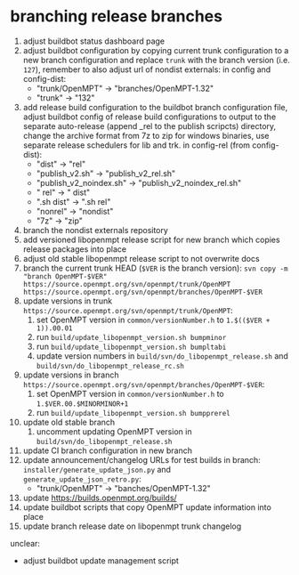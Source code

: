 branching release branches
==========================

 1. adjust buildbot status dashboard page
 2. adjust buildbot configuration by copying current trunk configuration to a
    new branch configuration and replace `trunk` with the branch version (i.e.
    `127`), remember to also adjust url of nondist externals:
    in config and config-dist:
     *  "trunk/OpenMPT" -> "branches/OpenMPT-1.32"
     *  "trunk" -> "132"
 3. add release build configuration to the buildbot branch configuration file,
    adjust buildbot config of release build configurations to output to the
    separate auto-release (append _rel to the publish scripcts) directory,
    change the archive format from 7z to zip for windows binaries, use separate
    release schedulers for lib and trk.
    in config-rel (from config-dist):
     *  "dist" -> "rel"
     *  "publish_v2.sh" -> "publish_v2_rel.sh"
     *  "publish_v2_noindex.sh" -> "publish_v2_noindex_rel.sh"
     *  " rel" -> " dist"
     *  ".sh dist" -> ".sh rel"
     *  "nonrel" -> "nondist"
     *  "7z" -> "zip"
 4. branch the nondist externals repository
 5. add versioned libopenmpt release script for new branch which copies release
    packages into place
 6. adjust old stable libopenmpt release script to not overwrite docs
 7. branch the current trunk HEAD (`$VER` is the branch version):
    `svn copy -m "branch OpenMPT-$VER" https://source.openmpt.org/svn/openmpt/trunk/OpenMPT https://source.openmpt.org/svn/openmpt/branches/OpenMPT-$VER`
 8. update versions in trunk
    `https://source.openmpt.org/svn/openmpt/trunk/OpenMPT`:
     1. set OpenMPT version in `common/versionNumber.h` to
        `1.$(($VER + 1)).00.01`
     2. run `build/update_libopenmpt_version.sh bumpminor`
     3. run `build/update_libopenmpt_version.sh bumpltabi`
     4. update version numbers in `build/svn/do_libopenmpt_release.sh` and
        `build/svn/do_libopenmpt_release_rc.sh`
 9. update versions in branch
    `https://source.openmpt.org/svn/openmpt/branches/OpenMPT-$VER`:
     1. set OpenMPT version in `common/versionNumber.h` to
        `1.$VER.00.$MINORMINOR+1`
     2. run `build/update_libopenmpt_version.sh bumpprerel`
10. update old stable branch
     1. uncomment updating OpenMPT version in
        `build/svn/do_libopenmpt_release.sh`
11. update CI branch configuration in new branch
12. update announcement/changelog URLs for test builds in branch:
    `installer/generate_update_json.py` and `generate_update_json_retro.py`:
     *  "trunk/OpenMPT" -> "banches/OpenMPT-1.32"
13. update https://builds.openmpt.org/builds/
14. update buildbot scripts that copy OpenMPT update information into place
15. update branch release date on libopenmpt trunk changelog

unclear:
 *  adjust buildbot update management script
